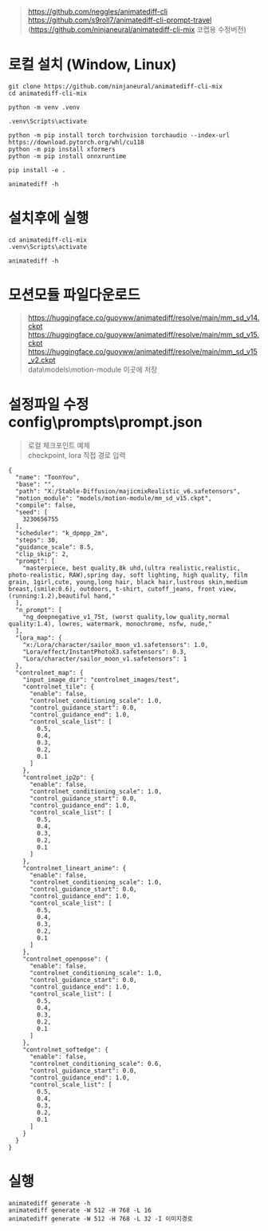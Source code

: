 
> https://github.com/neggles/animatediff-cli  
> https://github.com/s9roll7/animatediff-cli-prompt-travel  
> (https://github.com/ninjaneural/animatediff-cli-mix 코랩용 수정버전)  


# 로컬 설치 (Window, Linux)
```
git clone https://github.com/ninjaneural/animatediff-cli-mix
cd animatediff-cli-mix

python -m venv .venv

.venv\Scripts\activate

python -m pip install torch torchvision torchaudio --index-url https://download.pytorch.org/whl/cu118
python -m pip install xformers
python -m pip install onnxruntime

pip install -e .

animatediff -h
```

# 설치후에 실행

```
cd animatediff-cli-mix
.venv\Scripts\activate

animatediff -h
```

# 모션모듈 파일다운로드

> https://huggingface.co/guoyww/animatediff/resolve/main/mm_sd_v14.ckpt  
> https://huggingface.co/guoyww/animatediff/resolve/main/mm_sd_v15.ckpt  
> https://huggingface.co/guoyww/animatediff/resolve/main/mm_sd_v15_v2.ckpt  
> data\models\motion-module 이곳에 저장  


# 설정파일 수정 config\prompts\prompt.json

> 로컬 체크포인트 예제  
> checkpoint, lora 직접 경로 입력

```
{
  "name": "ToonYou",
  "base": "",
  "path": "X:/Stable-Diffusion/majicmixRealistic_v6.safetensors",
  "motion_module": "models/motion-module/mm_sd_v15.ckpt",
  "compile": false,
  "seed": [
    3230656755
  ],
  "scheduler": "k_dpmpp_2m",
  "steps": 30,
  "guidance_scale": 8.5,
  "clip_skip": 2,
  "prompt": [
    "masterpiece, best quality,8k uhd,(ultra realistic,realistic, photo-realistic, RAW),spring day, soft lighting, high quality, film grain, 1girl,cute, young,long hair, black hair,lustrous skin,medium breast,(smile:0.6), outdoors, t-shirt, cutoff_jeans, front view, (running:1.2),beautiful hand,"
  ],
  "n_prompt": [
    "ng_deepnegative_v1_75t, (worst quality,low quality,normal quality:1.4), lowres, watermark, monochrome, nsfw, nude,"
  ],
  "lora_map": {
    "x:/Lora/character/sailor_moon_v1.safetensors": 1.0,
    "Lora/effect/InstantPhotoX3.safetensors": 0.3,
    "Lora/character/sailor_moon_v1.safetensors": 1
  },
  "controlnet_map": {
    "input_image_dir": "controlnet_images/test",
    "controlnet_tile": {
      "enable": false,
      "controlnet_conditioning_scale": 1.0,
      "control_guidance_start": 0.0,
      "control_guidance_end": 1.0,
      "control_scale_list": [
        0.5,
        0.4,
        0.3,
        0.2,
        0.1
      ]
    },
    "controlnet_ip2p": {
      "enable": false,
      "controlnet_conditioning_scale": 1.0,
      "control_guidance_start": 0.0,
      "control_guidance_end": 1.0,
      "control_scale_list": [
        0.5,
        0.4,
        0.3,
        0.2,
        0.1
      ]
    },
    "controlnet_lineart_anime": {
      "enable": false,
      "controlnet_conditioning_scale": 1.0,
      "control_guidance_start": 0.0,
      "control_guidance_end": 1.0,
      "control_scale_list": [
        0.5,
        0.4,
        0.3,
        0.2,
        0.1
      ]
    },
    "controlnet_openpose": {
      "enable": false,
      "controlnet_conditioning_scale": 1.0,
      "control_guidance_start": 0.0,
      "control_guidance_end": 1.0,
      "control_scale_list": [
        0.5,
        0.4,
        0.3,
        0.2,
        0.1
      ]
    },
    "controlnet_softedge": {
      "enable": false,
      "controlnet_conditioning_scale": 0.6,
      "control_guidance_start": 0.0,
      "control_guidance_end": 1.0,
      "control_scale_list": [
        0.5,
        0.4,
        0.3,
        0.2,
        0.1
      ]
    }
  }
}
```


# 실행

```
animatediff generate -h 
animatediff generate -W 512 -H 768 -L 16
animatediff generate -W 512 -H 768 -L 32 -I 이미지경로
```

